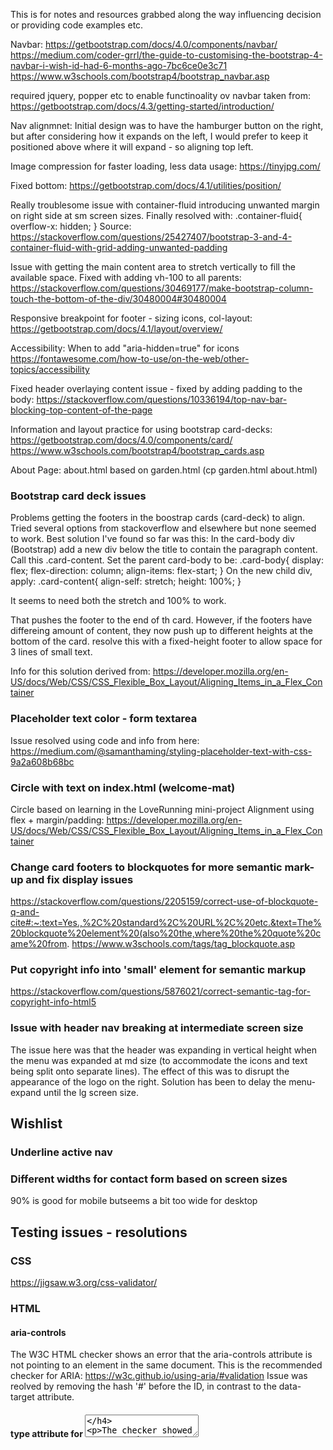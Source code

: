 This is for notes and resources grabbed along the way influencing decision or providing code examples etc.

Navbar:
https://getbootstrap.com/docs/4.0/components/navbar/
https://medium.com/coder-grrl/the-guide-to-customising-the-bootstrap-4-navbar-i-wish-id-had-6-months-ago-7bc6ce0e3c71
https://www.w3schools.com/bootstrap4/bootstrap_navbar.asp

required jquery, popper etc to enable functinoality ov navbar taken from:
https://getbootstrap.com/docs/4.3/getting-started/introduction/

Nav alignmnet:
Initial design was to have the hamburger button on the right, but after considering how it expands on the left, I would prefer to keep it positioned above where it will expand - so aligning top left.

Image compression for faster loading, less data usage:
https://tinyjpg.com/

Fixed bottom:
https://getbootstrap.com/docs/4.1/utilities/position/

Really troublesome issue with container-fluid introducing unwanted margin on right side at sm screen sizes. Finally resolved with:
.container-fluid{
    overflow-x: hidden;
}
Source:
https://stackoverflow.com/questions/25427407/bootstrap-3-and-4-container-fluid-with-grid-adding-unwanted-padding

Issue with getting the main content area to stretch vertically to fill the available space. Fixed with adding vh-100 to all parents:
https://stackoverflow.com/questions/30469177/make-bootstrap-column-touch-the-bottom-of-the-div/30480004#30480004

Responsive breakpoint for footer - sizing icons, col-layout:
https://getbootstrap.com/docs/4.1/layout/overview/

Accessibility: When to add "aria-hidden=true" for icons
https://fontawesome.com/how-to-use/on-the-web/other-topics/accessibility

Fixed header overlaying content issue - fixed by adding padding to the body:
https://stackoverflow.com/questions/10336194/top-nav-bar-blocking-top-content-of-the-page

Information and layout practice for using bootstrap card-decks:
https://getbootstrap.com/docs/4.0/components/card/
https://www.w3schools.com/bootstrap4/bootstrap_cards.asp

About Page:
about.html based on garden.html (cp garden.html about.html)


### Bootstrap card deck issues

Problems getting the footers in the boostrap cards (card-deck) to align. Tried several options from stackoverflow and elsewhere but none seemed to work. Best solution I've found so far was this:
In the card-body div (Bootstrap) add a new div below the title to contain the paragraph content. Call this .card-content. Set the parent card-body to be:
.card-body{
    display: flex;
    flex-direction: column;
    align-items: flex-start;
}
On the new child div, apply: 
.card-content{
  align-self: stretch;
  height: 100%;
}

It seems to need both the stretch and 100% to work. 

That pushes the footer to the end of th card. However, if the footers have differeing amount of content, they now push up to different heights at the bottom of the card. resolve this with a fixed-height footer to allow space for 3 lines of small text.

Info for this solution derived from: https://developer.mozilla.org/en-US/docs/Web/CSS/CSS_Flexible_Box_Layout/Aligning_Items_in_a_Flex_Container

### Placeholder text color - form textarea
Issue resolved using code and info from here: https://medium.com/@samanthaming/styling-placeholder-text-with-css-9a2a608b68bc


### Circle with text on index.html (welcome-mat)
Circle based on learning in the LoveRunning mini-project
Alignment using flex + margin/padding: https://developer.mozilla.org/en-US/docs/Web/CSS/CSS_Flexible_Box_Layout/Aligning_Items_in_a_Flex_Container

### Change card footers to blockquotes for more semantic mark-up and fix display issues
https://stackoverflow.com/questions/2205159/correct-use-of-blockquote-q-and-cite#:~:text=Yes.,%2C%20standard%2C%20URL%2C%20etc.&text=The%20blockquote%20element%20(also%20the,where%20the%20quote%20came%20from.
https://www.w3schools.com/tags/tag_blockquote.asp

### Put copyright info into 'small' element for semantic markup
https://stackoverflow.com/questions/5876021/correct-semantic-tag-for-copyright-info-html5

### Issue with header nav breaking at intermediate screen size
The issue here was that the header was expanding in vertical height when the menu was expanded at md size (to accommodate the icons and text being split onto separate lines). The effect of this was to disrupt the appearance of the logo on the right.
Solution has been to delay the menu-expand until the lg screen size.

## Wishlist

### Underline active nav 

### Different widths for contact form based on screen sizes
90% is good for mobile butseems a bit too wide for desktop

## Testing issues - resolutions
### CSS
https://jigsaw.w3.org/css-validator/

### HTML
#### aria-controls
The W3C HTML checker shows an error that the aria-controls attribute is not pointing to an element in the same document. 
This is the recommended checker for ARIA: https://w3c.github.io/using-aria/#validation
Issue was reolved by removing the hash '#' before the ID, in contrast to the data-target attribute.

#### type attribute for <textarea>
The checker showed an error where I had given included "type=text" for the textarea in the contact form.
After checking https://www.w3schools.com/tags/tag_textarea.asp and https://www.w3schools.com/tags/att_input_type.asp - I have verified this is an incorrect use of the type attribute and have therefore removed it.
Tested for any impact on functinoality of the textarea - none.

### Test mobility
https://search.google.com/test/mobile-friendly

### Test contrast
https://color.a11y.com/

### Test performance
https://www.webpagetest.org/

### Test cross-browser
http://browsershots.org/

### Test on actual devices
####
Chrome and Firefox on Linux
Edge and IE on Windows
Chrome and Safari on Mac
Chrome and DuckDuckGo on Android
Safari on iPad
Safari on iOS


